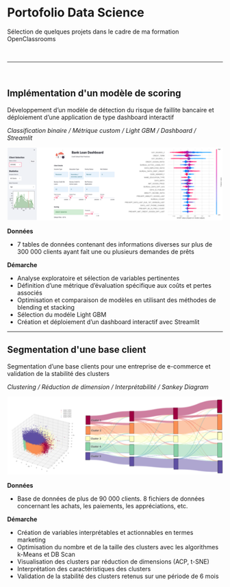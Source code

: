 # Portofolio Data Science

Sélection de quelques projets dans le cadre de ma formation OpenClassrooms

&nbsp;
&nbsp;

---------
&nbsp;
&nbsp;

## Implémentation d'un modèle de scoring

Développement d’un modèle de détection du risque de faillite bancaire et déploiement d’une application de type dashboard interactif

*Classification binaire / Métrique custom / Light GBM / Dashboard / Streamlit*

![Dashboard](/assets/bank-loan-pic.png)

**Données** 
- 7 tables de données contenant des informations diverses sur plus de 300 000 clients ayant fait une ou plusieurs demandes de prêts  

**Démarche**
- Analyse exploratoire et sélection de variables pertinentes
- Définition d’une métrique d’évaluation spécifique aux coûts et pertes associés
- Optimisation et comparaison de modèles en utilisant des méthodes de blending et stacking
- Sélection du modéle Light GBM 
- Création et déploiement d’un dashboard interactif avec Streamlit


  

---------



  
## Segmentation d'une base client

Segmentation d’une base clients pour une entreprise de e-commerce et validation de la stabilité des clusters

*Clustering / Réduction de dimension / Interprétabilité / Sankey Diagram*

![clustering](/assets/clustering.png)

**Données**
- Base de données de plus de 90 000 clients. 8 fichiers de données concernant les achats, les paiements, les appréciations, etc.

**Démarche**
- Création de variables interprétables et actionnables en termes marketing
- Optimisation du nombre et de la taille des clusters avec les algorithmes k-Means et DB Scan
- Visualisation des clusters par réduction de dimensions (ACP, t-SNE)
- Interprétation des caractéristiques des clusters 
- Validation de la stabilité des clusters retenus sur une période de 6 mois









